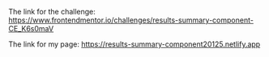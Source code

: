 The link for the challenge: https://www.frontendmentor.io/challenges/results-summary-component-CE_K6s0maV


The link for my page: https://results-summary-component20125.netlify.app
